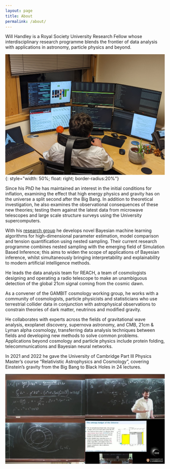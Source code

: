 ```yaml
---
layout: page
title: About
permalink: /about/
---
```



Will Handley is a Royal Society University Research Fellow whose interdisciplinary research programme blends the frontier of data analysis with applications in astronomy, particle physics and beyond.

![Will Handley](/assets/images/computer_1.jpeg){: style="width: 50%; float: right; border-radius:20%"}

Since his PhD he has maintained an interest in the initial conditions for inflation, examining the effect that high energy physics and gravity has on the universe a split second after the Big Bang. In addition to theoretical investigation, he also examines the observational consequences of these new theories; testing them against the latest data from microwave telescopes and large scale structure surveys using the University supercomputers.

With his [research group](/students) he develops novel Bayesian machine learning algorithms for high-dimensional parameter estimation, model comparison and tension quantification using nested sampling. Their current research programme combines nested sampling with the emerging field of Simulation Based Inference; this aims to widen the scope of applications of Bayesian inference, whilst simultaneously bringing interpretability and explainability to modern artificial intelligence methods. 

He leads the data analysis team for REACH, a team of cosmologists designing and operating a radio telescope to make an unambiguous detection of the global 21cm signal coming from the cosmic dawn.

As a convener of the GAMBIT cosmology working group, he works with a community of cosmologists, particle physicists and statisticians who use terrestrial collider data in conjunction with astrophysical observations to constrain theories of dark matter, neutrinos and modified gravity.

He collaborates with experts across the fields of gravitational wave analysis, exoplanet discovery, supernova astronomy, and CMB, 21cm & Lyman alpha cosmology, transferring data analysis techniques between fields and developing new methods to solve common problems. Applications beyond cosmology and particle physics include protein folding, telecommunications and Bayesian neural networks.

In 2021 and 2022 he gave the University of Cambridge Part III Physics Master’s course “Relativistic Astrophysics and Cosmology”, covering Einstein’s gravity from the Big Bang to Black Holes in 24 lectures.

![Will Handley](/assets/images/blackboard.png)
